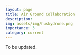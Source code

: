 ```yaml
---
layout: page
title: Air Ground Collaboration 
description: 
img: assets/img/huskydrone.png
importance: 3
category: current
---
```


To be updated.
